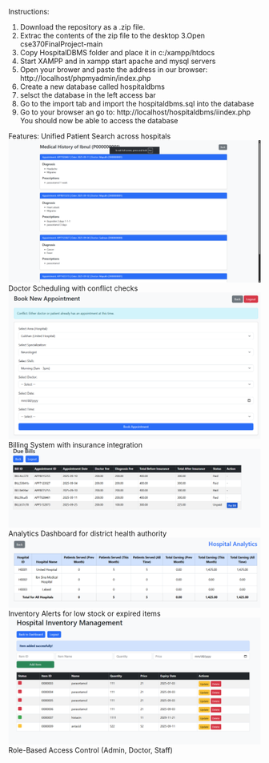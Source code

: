 Instructions:
1. Download the repository as a .zip file.
2. Extrac the contents of the zip file to the desktop
3.Open cse370FinalProject-main
4. Copy HospitalDBMS folder and place it in c:/xampp/htdocs
5. Start XAMPP and in xampp start apache and mysql servers
6. Open your brower and paste the address in our browser: http://localhost/phpmyadmin/index.php
7. Create a new database called hospitaldbms
8. selsct the database in the left access bar
9. Go to the import tab and import the hospitaldbms.sql into the database
10. Go to your browser an go to: http://localhost/hospitaldbms/iindex.php
You should now be able to access the database

Features:
Unified Patient Search across hospitals
![Unified Patient Search](Screenshots/unifiedsearch.png)
Doctor Scheduling with conflict checks
![Conflict Detection](screenshots/ConflictDetect.png)
Billing System with insurance integration
![Billing System](screenshots/Bill.png)
Analytics Dashboard for district health authority
![Analytics Dashboard](screenshots/Analytics.png)
Inventory Alerts for low stock or expired items
![Inventory Warning](screenshots/inventorywarning.png)
Role-Based Access Control (Admin, Doctor, Staff)

